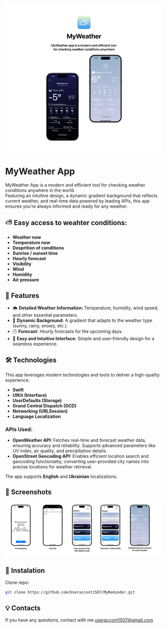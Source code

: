 <p align="center">
  <img src="https://github.com/Useraccont1507/MyWeather/blob/main/header.png" alt="Header" width="1000"/>
</p>

# MyWeather App  

MyWeather App is a modern and efficient tool for checking weather conditions anywhere in the world.  
Featuring an intuitive design, a dynamic gradient background that reflects current weather, and real-time data powered by leading APIs, this app ensures you’re always informed and ready for any weather.  

## ⛅️ Easy access to weahter conditions:
- **Weather now**
- **Temperature now**
- **Desprition of conditions**
- **Sunrise / sunset time**
- **Hourly forecast**
- **Visibility**
- **Wind**
- **Humidity**
- **Air pressure**

## 🔑 Features  
- 🌦 **Detailed Weather Information:** Temperature, humidity, wind speed, and other essential parameters.  
- 🎨 **Dynamic Background:** A gradient that adapts to the weather type (sunny, rainy, snowy, etc.).  
- 🕒 **Forecast:** Hourly forecasts for the upcoming days.  
- 📱 **Easy and Intuitive Interface:** Simple and user-friendly design for a seamless experience.  

## 🛠️ Technologies  

This app leverages modern technologies and tools to deliver a high-quality experience:  
- **Swift**  
- **UIKit (Interface)**  
- **UserDefaults (Storage)**  
- **Grand Central Dispatch (GCD)**
- **Networking (URLSession)**  
- **Language Localization**  

### APIs Used:  
- **OpenWeather API:** Fetches real-time and forecast weather data, ensuring accuracy and reliability. Supports advanced parameters like UV index, air quality, and precipitation details.  
- **OpenStreet Geocoding API:** Enables efficient location search and geocoding functionality, converting user-provided city names into precise locations for weather retrieval.  

The app supports **English** and **Ukrainian** localizations.  

## 📸 Screenshots
<p align="center">
  <img src="https://github.com/Useraccont1507/MyWeather/blob/main/screenshots.png" alt="Screenshots" width="1000"/>
</p>


## 🚀 Instalation
Clone repo:
   ```bash
   git clone https://github.com/Useraccont1507/MyReminder.git
```


## 💡 Contacts
If you have any questions, contact with me useraccont1507@gmail.com
